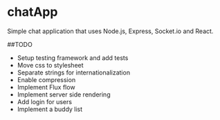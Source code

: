 # chatApp

Simple chat application that uses Node.js, Express, Socket.io and React.

##TODO
* Setup testing framework and add tests
* Move css to stylesheet
* Separate strings for internationalization
* Enable compression 
* Implement Flux flow
* Implement server side rendering
* Add login for users
* Implement a buddy list
